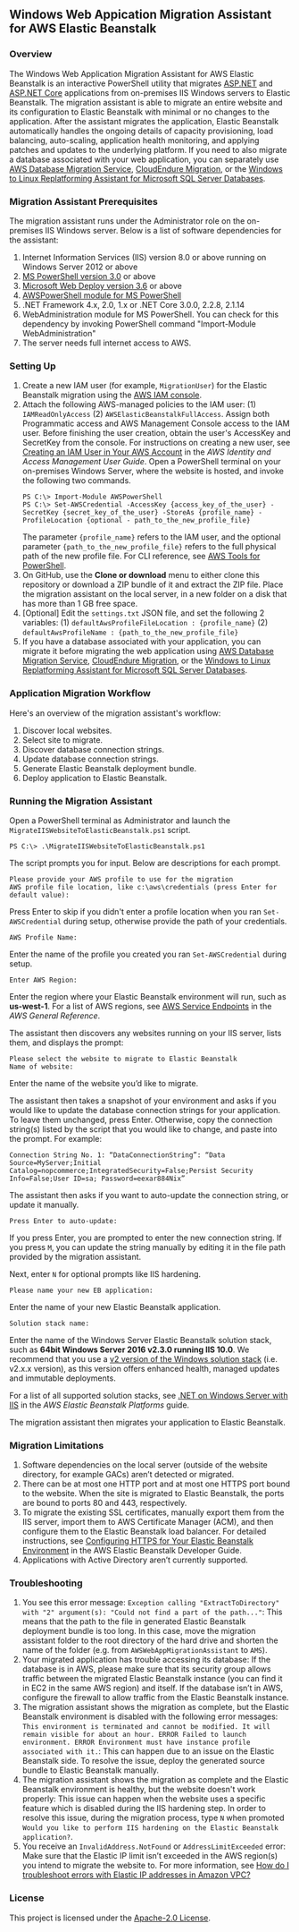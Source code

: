 ## Windows Web Appication Migration Assistant for AWS Elastic Beanstalk

### Overview
The Windows Web Application Migration Assistant for AWS Elastic Beanstalk is an interactive PowerShell utility that migrates [ASP.NET](https://dotnet.microsoft.com/apps/aspnet) and [ASP.NET Core](https://docs.microsoft.com/en-us/aspnet/core/?view=aspnetcore-3.1) applications from on-premises IIS Windows servers to Elastic Beanstalk. The migration assistant is able to migrate an entire website and its configuration to Elastic Beanstalk with minimal or no changes to the application. After the assistant migrates the application, Elastic Beanstalk automatically handles the ongoing details of capacity provisioning, load balancing, auto-scaling, application health monitoring, and applying patches and updates to the underlying platform. If you need to also migrate a database associated with your web application, you can separately use [AWS Database Migration Service](https://aws.amazon.com/dms/), [CloudEndure Migration](https://aws.amazon.com/cloudendure-migration/), or the [Windows to Linux Replatforming Assistant for Microsoft SQL Server Databases](https://docs.aws.amazon.com/AWSEC2/latest/WindowsGuide/replatform-sql-server.html).

### Migration Assistant Prerequisites
The migration assistant runs under the Administrator role on the on-premises IIS Windows server. Below is a list of software dependencies for the assistant:

1. Internet Information Services (IIS) version 8.0 or above running on Windows Server 2012 or above
1. [MS PowerShell version 3.0](https://www.microsoft.com/en-us/download/details.aspx?id=34595) or above
1. [Microsoft Web Deploy version 3.6](https://www.iis.net/downloads/microsoft/web-deploy) or above
1. [AWSPowerShell module for MS PowerShell](https://www.powershellgallery.com/packages/AWSPowerShell/3.3.498.0)
1. .NET Framework 4.x, 2.0, 1.x or .NET Core 3.0.0, 2.2.8, 2.1.14
1. WebAdministration module for MS PowerShell. You can check for this dependency by invoking PowerShell command "Import-Module WebAdministration"
1. The server needs full internet access to AWS.

### Setting Up
1. Create a new IAM user (for example, `MigrationUser`) for the Elastic Beanstalk migration using the [AWS IAM console](https://console.aws.amazon.com/iam/home).
1. Attach the following AWS-managed policies to the IAM user: (1) `IAMReadOnlyAccess` (2) `AWSElasticBeanstalkFullAccess`. Assign both Programmatic access and AWS Management Console access to the IAM user. Before finishing the user creation, obtain the user's AccessKey and SecretKey from the console. For instructions on creating a new user, see [Creating an IAM User in Your AWS Account](https://docs.aws.amazon.com/IAM/latest/UserGuide/id_users_create.html) in the *AWS Identity and Access Management User Guide*. Open a PowerShell terminal on your on-premises Windows Server, where the website is hosted, and invoke the following two commands.
    ```
    PS C:\> Import-Module AWSPowerShell
    PS C:\> Set-AWSCredential -AccessKey {access_key_of_the_user} -SecretKey {secret_key_of_the_user} -StoreAs {profile_name} -ProfileLocation {optional - path_to_the_new_profile_file}
    ```
    The parameter `{profile_name}` refers to the IAM user, and the optional parameter `{path_to_the_new_profile_file}` refers to the full physical path of the new profile file.
For CLI reference, see [AWS Tools for PowerShell](https://aws.amazon.com/powershell/).
1. On GitHub, use the **Clone or download** menu to either clone this repository or download a ZIP bundle of it and extract the ZIP file. Place the migration assistant on the local server, in a new folder on a disk that has more than 1 GB free space.
1. [Optional] Edit the `settings.txt` JSON file, and set the following 2 variables: (1) `defaultAwsProfileFileLocation : {profile_name}` (2) `defaultAwsProfileName : {path_to_the_new_profile_file}`
1. If you have a database associated with your application, you can migrate it before migrating the web application using [AWS Database Migration Service](https://aws.amazon.com/dms/), [CloudEndure Migration](https://aws.amazon.com/cloudendure-migration/), or the [Windows to Linux Replatforming Assistant for Microsoft SQL Server Databases](https://docs.aws.amazon.com/AWSEC2/latest/WindowsGuide/replatform-sql-server.html).  

### Application Migration Workflow
Here's an overview of the migration assistant's workflow:

1. Discover local websites.
1. Select site to migrate.
1. Discover database connection strings.
1. Update database connection strings.
1. Generate Elastic Beanstalk deployment bundle.
1. Deploy application to Elastic Beanstalk.

### Running the Migration Assistant
Open a PowerShell terminal as Administrator and launch the `MigrateIISWebsiteToElasticBeanstalk.ps1` script.

```
PS C:\> .\MigrateIISWebsiteToElasticBeanstalk.ps1
```

The script prompts you for input. Below are descriptions for each prompt.

```
Please provide your AWS profile to use for the migration
AWS profile file location, like c:\aws\credentials (press Enter for default value):
```

Press Enter to skip if you didn't enter a profile location when you ran `Set-AWSCredential` during setup, otherwise provide the path of your credentials.

```
AWS Profile Name:
```

Enter the name of the profile you created you ran `Set-AWSCredential` during setup.

```
Enter AWS Region:
```

Enter the region where your Elastic Beanstalk environment will run, such as __us-west-1__.
For a list of AWS regions, see [AWS Service Endpoints](https://docs.aws.amazon.com/general/latest/gr/rande.html) in the *AWS General Reference*.

The assistant then discovers any websites running on your IIS server, lists them, and displays the prompt:

```
Please select the website to migrate to Elastic Beanstalk
Name of website:
```

Enter the name of the website you’d like to migrate.

The assistant then takes a snapshot of your environment and asks if you would like to update the database connection strings for your application. To leave them unchanged, press Enter. Otherwise, copy the connection string(s) listed by the script that you would like to change, and paste into the prompt. For example:

```
Connection String No. 1: “DataConnectionString”: “Data Source=MyServer;Initial Catalog=nopcommerce;IntegratedSecurity=False;Persist Security Info=False;User ID=sa; Password=eexar884Nix”
```

The assistant then asks if you want to auto-update the connection string, or update it manually.

```
Press Enter to auto-update:
```

If you press Enter, you are prompted to enter the new connection string. If you press `M`, you can update the string manually by editing it in the file path provided by the migration assistant.

Next, enter `N` for optional prompts like IIS hardening.

```
Please name your new EB application:
```

Enter the name of your new Elastic Beanstalk application.  

```
Solution stack name:
```

Enter the name of the Windows Server Elastic Beanstalk solution stack, such as __64bit Windows Server 2016 v2.3.0 running IIS 10.0__.  We recommend that you use a [v2 version of the Windows solution stack](https://docs.aws.amazon.com/elasticbeanstalk/latest/dg/dotnet-v2migration.html) (i.e. v2.x.x version), as this version offers enhanced health, managed updates and immutable deployments.  

For a list of all supported solution stacks, see [.NET on Windows Server with IIS](https://docs.aws.amazon.com/elasticbeanstalk/latest/platforms/platforms-supported.html#platforms-supported.net) in the *AWS Elastic Beanstalk Platforms* guide.

The migration assistant then migrates your application to Elastic Beanstalk.

### Migration Limitations
1. Software dependencies on the local server (outside of the website directory, for example GACs) aren’t detected or migrated.
1. There can be at most one HTTP port and at most one HTTPS port bound to the website. When the site is migrated to Elastic Beanstalk, the ports are bound to ports 80 and 443, respectively.
1. To migrate the existing SSL certificates, manually export them from the IIS server, import them to AWS Certificate Manager (ACM), and then configure them to the Elastic Beanstalk load balancer. For detailed instructions, see [Configuring HTTPS for Your Elastic Beanstalk Environment](https://docs.aws.amazon.com/elasticbeanstalk/latest/dg/configuring-https.html) in the AWS Elastic Beanstalk Developer Guide.
1. Applications with Active Directory aren’t currently supported.


### Troubleshooting
1. You see this error message: `Exception calling "ExtractToDirectory" with "2" argument(s): "Could not find a part of the path..."`: This means that the path to the file in generated Elastic Beanstalk deployment bundle is too long. In this case, move the migration assistant folder to the root directory of the hard drive and shorten the name of the folder (e.g. from `AWSWebAppMigrationAssistant` to `AMS`).
1. Your migrated application has trouble accessing its database: If the database is in AWS, please make sure that its security group allows traffic between the migrated Elastic Beanstalk instance (you can find it in EC2 in the same AWS region) and itself. If the database isn’t in AWS, configure the firewall to allow traffic from the Elastic Beanstalk instance.
1. The migration assistant shows the migration as complete, but the Elastic Beanstalk environment is disabled with the following error messages: `This environment is terminated and cannot be modified. It will remain visible for about an hour. ERROR Failed to launch environment. ERROR Environment must have instance profile associated with it.`: This can happen due to an issue on the Elastic Beanstalk side. To resolve the issue, deploy the generated source bundle to Elastic Beanstalk manually.
1. The migration assistant shows the migration as complete and the Elastic Beanstalk environment is healthy, but the website doesn't work properly: This issue can happen when the website uses a specific feature which is disabled during the IIS hardening step. In order to resolve this issue, during the migration process, type `N` when promoted `Would you like to perform IIS hardening on the Elastic Beanstalk application?`.
1. You receive an `InvalidAddress.NotFound` or `AddressLimitExceeded` error: Make sure that the Elastic IP limit isn’t exceeded in the AWS region(s) you intend to migrate the website to. For more information, see [How do I troubleshoot errors with Elastic IP addresses in Amazon VPC?](https://aws.amazon.com/premiumsupport/knowledge-center/unlock-move-recover-troubleshoot-eip/)

### License
This project is licensed under the [Apache-2.0 License](https://www.apache.org/licenses/LICENSE-2.0).

